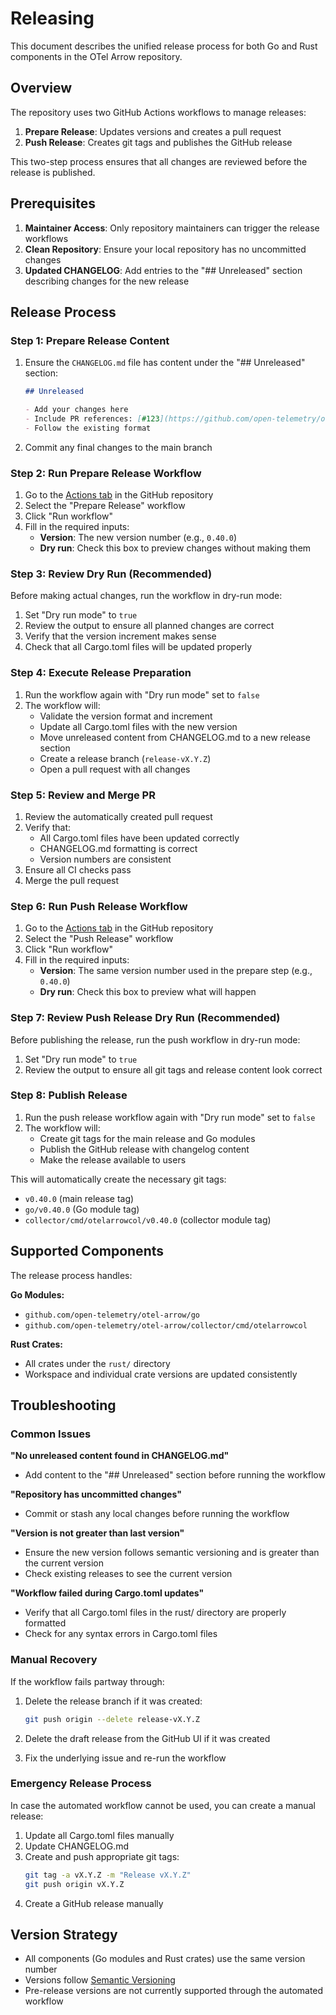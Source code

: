 # Releasing

This document describes the unified release process for both Go and Rust components in the OTel Arrow repository.

## Overview

The repository uses two GitHub Actions workflows to manage releases:

1. **Prepare Release**: Updates versions and creates a pull request
2. **Push Release**: Creates git tags and publishes the GitHub release

This two-step process ensures that all changes are reviewed before the release is published.

## Prerequisites

1. **Maintainer Access**: Only repository maintainers can trigger the release workflows
2. **Clean Repository**: Ensure your local repository has no uncommitted changes
3. **Updated CHANGELOG**: Add entries to the "## Unreleased" section describing changes for the new release

## Release Process

### Step 1: Prepare Release Content

1. Ensure the `CHANGELOG.md` file has content under the "## Unreleased" section:
   ```markdown
   ## Unreleased
   
   - Add your changes here
   - Include PR references: [#123](https://github.com/open-telemetry/otel-arrow/pull/123)
   - Follow the existing format
   ```

2. Commit any final changes to the main branch

### Step 2: Run Prepare Release Workflow

1. Go to the [Actions tab](https://github.com/open-telemetry/otel-arrow/actions) in the GitHub repository
2. Select the "Prepare Release" workflow
3. Click "Run workflow"
4. Fill in the required inputs:
   - **Version**: The new version number (e.g., `0.40.0`)
   - **Dry run**: Check this box to preview changes without making them

### Step 3: Review Dry Run (Recommended)

Before making actual changes, run the workflow in dry-run mode:

1. Set "Dry run mode" to `true`
2. Review the output to ensure all planned changes are correct
3. Verify that the version increment makes sense
4. Check that all Cargo.toml files will be updated properly

### Step 4: Execute Release Preparation

1. Run the workflow again with "Dry run mode" set to `false`
2. The workflow will:
   - Validate the version format and increment
   - Update all Cargo.toml files with the new version
   - Move unreleased content from CHANGELOG.md to a new release section
   - Create a release branch (`release-vX.Y.Z`)
   - Open a pull request with all changes

### Step 5: Review and Merge PR

1. Review the automatically created pull request
2. Verify that:
   - All Cargo.toml files have been updated correctly
   - CHANGELOG.md formatting is correct
   - Version numbers are consistent
3. Ensure all CI checks pass
4. Merge the pull request

### Step 6: Run Push Release Workflow

1. Go to the [Actions tab](https://github.com/open-telemetry/otel-arrow/actions) in the GitHub repository
2. Select the "Push Release" workflow
3. Click "Run workflow"
4. Fill in the required inputs:
   - **Version**: The same version number used in the prepare step (e.g., `0.40.0`)
   - **Dry run**: Check this box to preview what will happen

### Step 7: Review Push Release Dry Run (Recommended)

Before publishing the release, run the push workflow in dry-run mode:

1. Set "Dry run mode" to `true`
2. Review the output to ensure all git tags and release content look correct

### Step 8: Publish Release

1. Run the push release workflow again with "Dry run mode" set to `false`
2. The workflow will:
   - Create git tags for the main release and Go modules
   - Publish the GitHub release with changelog content
   - Make the release available to users

This will automatically create the necessary git tags:
- `v0.40.0` (main release tag)
- `go/v0.40.0` (Go module tag)
- `collector/cmd/otelarrowcol/v0.40.0` (collector module tag)

## Supported Components

The release process handles:

**Go Modules:**
- `github.com/open-telemetry/otel-arrow/go`
- `github.com/open-telemetry/otel-arrow/collector/cmd/otelarrowcol`

**Rust Crates:**
- All crates under the `rust/` directory
- Workspace and individual crate versions are updated consistently

## Troubleshooting

### Common Issues

**"No unreleased content found in CHANGELOG.md"**
- Add content to the "## Unreleased" section before running the workflow

**"Repository has uncommitted changes"**
- Commit or stash any local changes before running the workflow

**"Version is not greater than last version"**
- Ensure the new version follows semantic versioning and is greater than the current version
- Check existing releases to see the current version

**"Workflow failed during Cargo.toml updates"**
- Verify that all Cargo.toml files in the rust/ directory are properly formatted
- Check for any syntax errors in Cargo.toml files

### Manual Recovery

If the workflow fails partway through:

1. Delete the release branch if it was created:
   ```bash
   git push origin --delete release-vX.Y.Z
   ```

2. Delete the draft release from the GitHub UI if it was created

3. Fix the underlying issue and re-run the workflow

### Emergency Release Process

In case the automated workflow cannot be used, you can create a manual release:

1. Update all Cargo.toml files manually
2. Update CHANGELOG.md
3. Create and push appropriate git tags:
   ```bash
   git tag -a vX.Y.Z -m "Release vX.Y.Z"
   git push origin vX.Y.Z
   ```
4. Create a GitHub release manually

## Version Strategy

- All components (Go modules and Rust crates) use the same version number
- Versions follow [Semantic Versioning](https://semver.org/)
- Pre-release versions are not currently supported through the automated workflow
